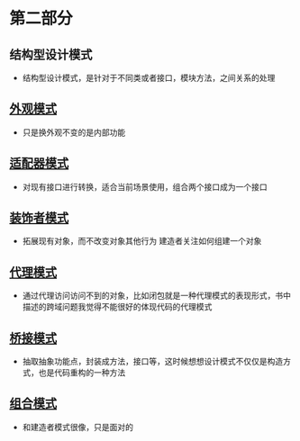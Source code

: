 # 第二部分
  ## 结构型设计模式
  - 结构型设计模式，是针对于不同类或者接口，模块方法，之间关系的处理
  ## [外观模式](/part1/facede.md)
  - 只是换外观不变的是内部功能
  ## [适配器模式](/part1/adapter.md) 
  - 对现有接口进行转换，适合当前场景使用，组合两个接口成为一个接口
  ## [装饰者模式](/part1/factory_function.md) 
  - 拓展现有对象，而不改变对象其他行为
  建造者关注如何组建一个对象
  ## [代理模式](/part1/builder_pattern.md)
  - 通过代理访问访问不到的对象，比如闭包就是一种代理模式的表现形式，书中描述的跨域问题我觉得不能很好的体现代码的代理模式
  ## [桥接模式](/part1/prototype_pattern.md)
  - 抽取抽象功能点，封装成方法，接口等，这时候想想设计模式不仅仅是构造方式，也是代码重构的一种方法
  ## [组合模式](/part1/composite.md)
  - 和建造者模式很像，只是面对的
                                                                                                                                    